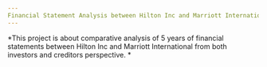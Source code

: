 ```yaml
---
Financial Statement Analysis between Hilton Inc and Marriott International
---
```


*This project is about comparative analysis of 5 years of financial statements between Hilton Inc and Marriott International from both investors and creditors perspective. *